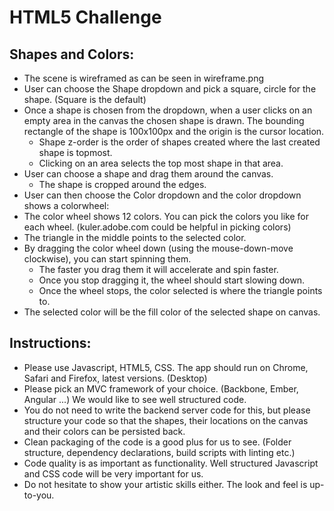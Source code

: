 HTML5 Challenge
===============

Shapes and Colors:
------------------
* The scene is wireframed as can be seen in wireframe.png
* User can choose the Shape dropdown and pick a square, circle for the shape. (Square is the default)
 * Once a shape is chosen from the dropdown, when a user clicks on an empty area in the canvas the chosen shape is drawn. The bounding rectangle of the shape is 100x100px and the origin is the cursor location.
	* Shape z-order is the order of shapes created where the last created shape is topmost.
	* Clicking on an area selects the top most shape in that area.
* User can choose a shape and drag them around the canvas.
	* The shape is cropped around the edges.
* User can then choose the Color dropdown and the color dropdown shows a colorwheel:
 * The color wheel shows 12 colors. You can pick the colors you like for each wheel. (kuler.adobe.com could be helpful in picking colors)
 * The triangle in the middle points to the selected color.
* By dragging the color wheel down (using the mouse-down-move clockwise), you can start spinning them. 
  * The faster you drag them it will accelerate and spin faster. 
  * Once you stop dragging it, the wheel should start slowing down. 
  * Once the wheel stops, the color selected is where the triangle points to.
* The selected color will be the fill color of the selected shape on canvas. 

Instructions:
-------------
* Please use Javascript, HTML5, CSS. The app should run on Chrome, Safari and Firefox, latest versions. (Desktop)
* Please pick an MVC framework of your choice. (Backbone, Ember, Angular ...) We would like to see well structured code.
* You do not need to write the backend server code for this, but please structure your code so that the shapes, their locations on the canvas and their colors can be persisted back.
* Clean packaging of the code is a good plus for us to see. (Folder structure, dependency declarations, build scripts with linting etc.)
* Code quality is as important as functionality. Well structured Javascript and CSS code will be very important for us. 
* Do not hesitate to show your artistic skills either. The look and feel is up-to-you. 



